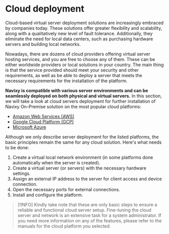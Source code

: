 # Cloud deployment

Cloud-based virtual server deployment solutions are increasingly embraced by companies today. These solutions offer greater flexibility and scalability, along with a qualitatively new level of fault tolerance. Additionally, they eliminate the need for local data centers, such as purchasing hardware servers and building local networks.

Nowadays, there are dozens of cloud providers offering virtual server hosting services, and you are free to choose any of them. These can be either worldwide providers or local solutions in your country. The main thing is that the service provided should meet your security and other requirements, as well as be able to deploy a server that meets the necessary requirements for the installation of the platform.

**Navixy is compatible with various server environments and can be seamlessly deployed on both physical and virtual servers.** In this section, we will take a look at cloud servers deployment for further installation of Navixy On-Premise solution on the most popular cloud platforms:

- [Amazon Web Services (AWS)](cloud-deployment/amazon-web-services-aws.md)
- [Google Cloud Platform (GCP)](cloud-deployment/google-cloud-platform.md)
- [Microsoft Azure](cloud-deployment/microsoft-azure.md)

Although we only describe server deployment for the listed platforms, the basic principles remain the same for any cloud solution. Here's what needs to be done:

1. Create a virtual local network environment (in some platforms done automatically when the server is created).
2. Create a virtual server (or servers) with the necessary hardware settings.
3. Assign an external IP address to the server for client access and device connection.
4. Open the necessary ports for external connections.
5. Install and configure the platform.

> [!INFO]
> Kindly take note that these are only basic steps to ensure a reliable and functional cloud server setup. Fine-tuning the cloud server and network is an extensive task for a system administrator. If you need more information on any of the features, please refer to the manuals for the cloud platform you selected.